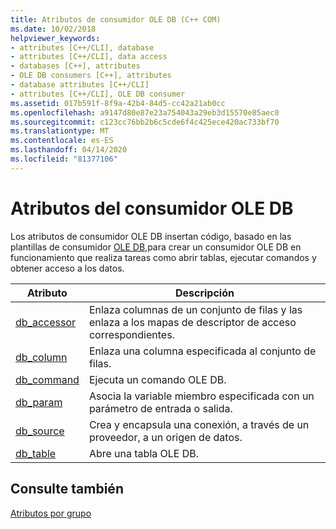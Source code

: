 ```yaml
---
title: Atributos de consumidor OLE DB (C++ COM)
ms.date: 10/02/2018
helpviewer_keywords:
- attributes [C++/CLI], database
- attributes [C++/CLI], data access
- databases [C++], attributes
- OLE DB consumers [C++], attributes
- database attributes [C++/CLI]
- attributes [C++/CLI], OLE DB consumer
ms.assetid: 017b591f-8f9a-42b4-84d5-cc42a21ab0cc
ms.openlocfilehash: a9147d80e87e23a754043a29eb3d15570e85aec0
ms.sourcegitcommit: c123cc76bb2b6c5cde6f4c425ece420ac733bf70
ms.translationtype: MT
ms.contentlocale: es-ES
ms.lasthandoff: 04/14/2020
ms.locfileid: "81377106"
---
```

# <a name="ole-db-consumer-attributes"></a>Atributos del consumidor OLE DB

Los atributos de consumidor OLE DB insertan código, basado en las plantillas de consumidor [OLE DB,](../../data/oledb/ole-db-consumer-templates-reference.md)para crear un consumidor OLE DB en funcionamiento que realiza tareas como abrir tablas, ejecutar comandos y obtener acceso a los datos.

|Atributo|Descripción|
|---------------|-----------------|
|[db_accessor](db-accessor.md)|Enlaza columnas de un conjunto de filas y las enlaza a los mapas de descriptor de acceso correspondientes.|
|[db_column](db-column.md)|Enlaza una columna especificada al conjunto de filas.|
|[db_command](db-command.md)|Ejecuta un comando OLE DB.|
|[db_param](db-param.md)|Asocia la variable miembro especificada con un parámetro de entrada o salida.|
|[db_source](db-source.md)|Crea y encapsula una conexión, a través de un proveedor, a un origen de datos.|
|[db_table](db-table.md)|Abre una tabla OLE DB.|

## <a name="see-also"></a>Consulte también

[Atributos por grupo](attributes-by-group.md)
